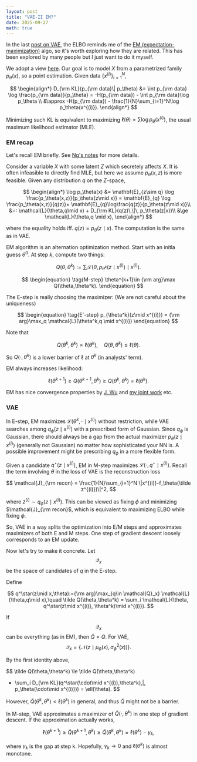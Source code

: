 ```yaml
---
layout: post
title: "VAE-II EM?"
date: 2025-09-27
math: true
---
```


In the last [post on VAE](https://ziluma.github.io/2025/09/25/VAE1.html), the ELBO reminds me of the [EM (expectation-maximization)](https://en.wikipedia.org/wiki/Expectation%E2%80%93maximization_algorithm) algo, so it's worth exploring how they are related. This has been explored by many people but I just want to do it myself.


<!-- We use Jensen a lot, which says for any convex $\phi$,
$$
    \phi(\mathbf{E}X)\le \mathbf{E}[\phi(X)].
$$
If $\phi$ is strictly convex, the equality holds iff. $X=\mathbf{E}X$ a.s.
The proof is essentially the base case: $ \phi(\frac{a+b}{2})\le \frac{1}{2}(\phi(a)+\phi(b)). $ -->


We adopt a view [here](https://deepgenerativemodels.github.io/notes/vae/).
Our goal is to model $X$ from a parametrized family $p_\theta(x),$ so a point estimation. Given data 
$\lbrace x^{(i)} \rbrace_{i=1}^N,$

$$
\begin{align*}
D_{\rm KL}(p_{\rm data}\| p_\theta)
&= \int p_{\rm data} \log \frac{p_{\rm data}}{p_\theta}
= -H(p_{\rm data}) - \int p_{\rm data}\log p_\theta \\
&\approx  -H(p_{\rm data}) - \frac{1}{N}\sum_{i=1}^N\log p_\theta(x^{(i)}).
\end{align*}
$$

Minimizing such KL is equivalent to maximizing $\ell(\theta)=\sum \log p_\theta(x^{(i)})$, the usual maximum likelihood estimator (MLE).

### EM recap

Let's recall EM briefly. See [Ng's notes](https://cs229.stanford.edu/notes2020spring/cs229-notes8.pdf) for more details.

Consider a variable $X$ with some latent $Z$ which secretely affects $X$. It is often infeasible to directly find MLE, but here we assume $p_\theta(x,z)$ is more feasible. Given any distribution $q$ on the $Z$-space,

$$
\begin{align*}
\log p_\theta(x) 
&= \mathbf{E}_{z\sim q} \log \frac{p_\theta(x,z)}{p_\theta(z\mid x)}
= \mathbf{E}_{q} \log \frac{p_\theta(x,z)}{q(z)}+
\mathbf{E}_{q}\log\frac{q(z)}{p_\theta(z\mid x)}\\ 
&=: \mathcal{L}(\theta,q\mid x) + D_{\rm KL}(q(z)\,\|\, p_\theta(z|x))\\ 
&\ge \mathcal{L}(\theta,q \mid x),
\end{align*}
$$

where the equality holds iff. $q(z)=p_\theta(z\mid x).$ 
The computation is the same as in VAE.

EM algorithm is an alternation optimization method. Start with an initla guess $\theta^0$.
At step $k$, 
compute two things: 

$$
\begin{equation}
\tag{E-step}
    Q(\theta,\theta^k) := \sum_{i} \mathcal{L}(\theta,p_{\theta^k}(z\mid x^{(i)})\mid x^{(i)}).
\end{equation}
$$

$$
\begin{equation}
\tag{M-step}
    \theta^{k+1}\in {\rm arg}\max Q(\theta,\theta^k).
\end{equation}
$$

The E-step is really choosing the maximizer: (We are not careful about the uniqueness)

$$
\begin{equation}
\tag{E'-step}
    p_{\theta^k}(z\mid x^{(i)})
    = {\rm arg}\max_q \mathcal{L}(\theta^k,q \mid x^{(i)})
\end{equation}
$$

Note that

$$
Q(\theta^k,\theta^k)=\ell(\theta^k),\quad 
Q(\theta,\theta^k)\le \ell(\theta).
$$ 

So $Q(\cdot,\theta^k)$ is a lower barrier of $\ell$ at $\theta^k$ (in analysts' term). 

EM always increases likelihood:

$$
    \ell(\theta^{k+1})\ge Q(\theta^{k+1},\theta^{k})
    \ge Q(\theta^k,\theta^k) = \ell(\theta^k). 
$$

EM has nice convergence properties by [J. Wu](https://projecteuclid.org/journals/annals-of-statistics/volume-11/issue-1/On-the-Convergence-Properties-of-the-EM-Algorithm/10.1214/aos/1176346060.full) and [my joint work](https://www.sciencedirect.com/science/article/abs/pii/S0020025518304535) etc.

### VAE

In E-step, EM maximizes $\mathcal{L}(\theta^k,\cdot\mid x^{(i)})$ without restriction, while VAE searches among $q_\phi(z\mid x^{(i)})$ with a prescribed form of Gaussian. Since $q_\phi$ is Gaussian, there should always be a gap from the actual maximizer $p_\theta(z\mid x^{(i)})$ (generally not Gaussian) no matter how sophisticated your NN is. 
A possible improvement might be prescribing $q_\phi$ in a more flexible form.

Given a candidate $q^\star(z\mid x^{(i)})$, EM in M-step maximizes $\mathcal{L}(\cdot,q^\star\mid x^{(i)})$.
Recall the term involving $\theta$ in the loss of VAE  is the reconstruction loss

$$
\mathcal{J}_{\rm recon} = 
\frac{1}{N}\sum_{i=1}^N \|x^{(i)}-f_\theta(\tilde z^{(i)})\|^2,
$$

where $\tilde z^{(i)}\sim q_\phi(z\mid x^{(i)}).$
This can be viewed as fixing $\phi$ and minimizing $\mathcal{J}_{\rm recon}$, which is equivalent to maximizing ELBO while fixing $\phi$.


So, VAE in a way splits the optimization into E/M steps and approximates maximizers of both E and M steps. One step of gradient descent loosely corresponds to an EM update.

Now let's try to make it concrete. 
Let $$\mathcal{Q}_{x}$$ be the space of candidates of $q$ in the E-step.


Define 

$$
q^\star(z\mid x,\theta):={\rm arg}\max_{q\in \mathcal{Q}_x} \mathcal{L}(\theta,q\mid x),\quad 
\tilde Q(\theta,\theta^k) = \sum_i \mathcal{L}(\theta, q^\star(z\mid x^{(i)}, \theta^k)\mid x^{(i)}).
$$

If 
$$\mathcal{Q}_x$$ 
can be everything (as in EM), then $\tilde Q=Q$.
For VAE, 
$$\mathcal{Q}_x=\{\mathcal{N}(z\mid \mu_\phi(x),\sigma^2_\phi(x))\}.$$

By the first identity above,

$$
\tilde Q(\theta,\theta^k) \le \tilde Q(\theta,\theta^k) 
+ \sum_i D_{\rm KL}(q^\star(\cdot\mid x^{(i)},\theta^k)\,\|\, p_\theta(\cdot\mid x^{(i)}))
= \ell(\theta).
$$

However, $\tilde Q(\theta^k,\theta^k) < \ell(\theta^k)$ in general, and thus $\tilde Q$ might not be a barrier. 

In M-step, VAE approximates a maximizer of $\tilde Q(\cdot,\theta^k)$ in one step of gradient descent. If the approximation actually works, 

$$
\ell(\theta^{k+1})\ge \tilde Q(\theta^{k+1},\theta^k)
\ge \tilde Q(\theta^k,\theta^k) = \ell(\theta^k)-\gamma_k,
$$

where $\gamma_k$ is the gap at step k. Hopefully, $\gamma_k\to 0$ and $\ell(\theta^k)$ is almost monotone.